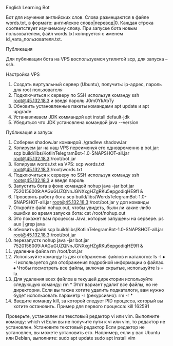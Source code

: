 English Learning Bot

Бот для изучения английских слов. Слова размещаются в файле words.txt, в формате: английское слово|перевод|0. Каждая строка соответствует изучаемому слову. При запуске бота новым пользователем, файл words.txt копируется с именем id_чата_пользователя.txt.

Публикация

Для публикации бота на VPS воспользуемся утилитой scp, для запуска – ssh.

Настройка VPS

1. Создать виртуальный сервер (Ubuntu), получить: ip-адрес, пароль для root пользователя
2. Подключиться к серверу по SSH используя команду ssh root@45.132.18.3 и введя пароль J0m0YkAbTy
3. Обновить установленные пакеты командами apt update и apt upgrade
4. Устанавливаем JDK коммандой apt install default-jdk
5. Убедиться что JDK установлена командой java --version 

Публикация и запуск

1. Соберем shadowJar командой ./gradlew shadowJar 
2. Копируем jar на наш VPS переименуя его одновременно в bot.jar: 
scp build/libs/KotlinTelegramBot-1.0-SNAPSHOT-all.jar root@45.132.18.3:/root/bot.jar 
3. Копируем words.txt на VPS: scp words.txt root@45.132.18.3:/root/words.txt 
4. Подключиться к серверу по SSH используя команду ssh root@45.132.18.3 и введя пароль 
5. Запустить бота в фоне командой nohup java -jar bot.jar 7520156009:AAGuGUZQNnJGNXxgHZgRKu5epgodiqHE9fI & 
6. Проверить работу бота scp build/libs/WordsTelegramBot-1.0-SNAPSHOT-all.jar root@45.132.18.3:/root/bot.jar
y
доп команды
1. Откройте файл nohup.out, чтобы увидеть, были ли какие-либо ошибки во время запуска бота:
 cat /root/nohup.out
2. Это покажет вам процессы Java, которые запущены на сервере.
   ps aux | grep java
3. обновить файл scp build/libs/KotlinTelegramBot-1.0-SNAPSHOT-all.jar root@45.132.18.3:/root/bot.jar
4. перезапустк nohup java -jar bot.jar 7520156009:AAGuGUZQNnJGNXxgHZgRKu5epgodiqHE9fI &
5. удаление файла rm /root/bot.jar
6. Используйте команду ls для отображения файлов и каталогов: ls -l
⦁ -l используется для отображения подробной информации о файлах.
⦁ Чтобы посмотреть все файлы, включая скрытые, используйте ls -la.
7. Для удаления всех файлов в текущей директории используйте следующую команду: rm *
Этот вариант удалит все файлы, но не директории. Если вы также хотите удалить подкаталоги, 
вам нужно будет использовать параметр -r (рекурсивно): rm -r *
8. Введите команду kill, за которой следует PID процесса, который вы хотите остановить. Пример для первого процесса: kill 162591

Проверьте, установлен ли текстовый редактор vi или vim. Выполните команду:
which vi
Если вы не получите пути к vi или vim, то редактор не установлен.
Установите текстовый редактор
Если редактор не установлен, вы можете установить его. Например, если у вас Ubuntu или Debian, выполните:
sudo apt update
sudo apt install vim
